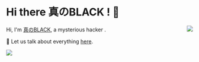 # Hi there 真のBLACK ! 👋



<img align='right' src='https://github-readme-stats.vercel.app/api?username=DXHM&show_icons=true&&theme=default&hide=["contribs"]&&hide_title=true' /> 


Hi, I'm [真のBLACK](https://dxhm.github.io), a mysterious hacker .

💬 Let us talk about everything [here](https://github.com/DXHM/DXHM/issues).

![](https://visitor-badge.laobi.icu/badge?page_id=DXHM.DXHM)







<!--
**DXHM/DXHM** is a ✨ _special_ ✨ repository because its `README.md` (this file) appears on your GitHub profile.

Here are some ideas to get you started:

- 🔭 I’m currently working on ...
- 🌱 I’m currently learning ...
- 👯 I’m looking to collaborate on ...
- 🤔 I’m looking for help with ...
- 💬 Ask me about ...
- 📫 How to reach me: ...
- 😄 Pronouns: ...
- ⚡ Fun fact: ...
-->
